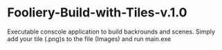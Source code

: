 # Fooliery-Build-with-Tiles-v.1.0
Executable conscole application to build backrounds and scenes.  Simply add your tile (.png)s to the file (Images) and run main.exe
